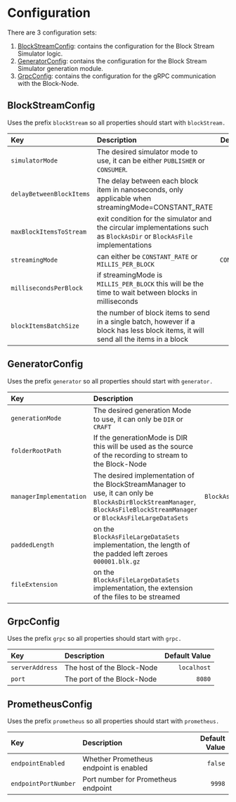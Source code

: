 # Configuration

There are 3 configuration sets:
1. [BlockStreamConfig](#blockstreamconfig): contains the configuration for the Block Stream Simulator logic.
1. [GeneratorConfig](#generatorconfig): contains the configuration for the Block Stream Simulator generation module.
1. [GrpcConfig](#grpcconfig): contains the configuration for the gRPC communication with the Block-Node.

## BlockStreamConfig

Uses the prefix `blockStream` so all properties should start with `blockStream.`

| Key | Description | Default Value |
|:---|:---|---:|
| `simulatorMode` | The desired simulator mode to use, it can be either `PUBLISHER` or `CONSUMER`. | `PUBLISHER` |
| `delayBetweenBlockItems` | The delay between each block item in nanoseconds, only applicable when streamingMode=CONSTANT_RATE | `1_500_000` |
| `maxBlockItemsToStream` | exit condition for the simulator and the circular implementations such as `BlockAsDir` or `BlockAsFile` implementations | `10_000` |
| `streamingMode` | can either be `CONSTANT_RATE` or `MILLIS_PER_BLOCK` | `CONSTANT_RATE` |
| `millisecondsPerBlock` | if streamingMode is `MILLIS_PER_BLOCK` this will be the time to wait between blocks in milliseconds | `1_000` |
| `blockItemsBatchSize` | the number of block items to send in a single batch, however if a block has less block items, it will send all the items in a block | `1_000` |

## GeneratorConfig

Uses the prefix `generator` so all properties should start with `generator.`

| Key | Description | Default Value |
|:---|:---|---:|
| `generationMode` | The desired generation Mode to use, it can only be `DIR` or `CRAFT` | `DIR` |
| `folderRootPath` | If the generationMode is DIR this will be used as the source of the recording to stream to the Block-Node | `` |
| `managerImplementation` | The desired implementation of the BlockStreamManager to use, it can only be `BlockAsDirBlockStreamManager`, `BlockAsFileBlockStreamManager` or `BlockAsFileLargeDataSets` | `BlockAsFileBlockStreamManager` |
| `paddedLength` | on the `BlockAsFileLargeDataSets` implementation, the length of the padded left zeroes `000001.blk.gz` | 36 |
| `fileExtension` | on the `BlockAsFileLargeDataSets` implementation, the extension of the files to be streamed | `.blk.gz` |

## GrpcConfig

Uses the prefix `grpc` so all properties should start with `grpc.`

| Key | Description | Default Value |
|:---|:---|---:|
| `serverAddress` | The host of the Block-Node | `localhost` |
| `port` | The port of the Block-Node | `8080` |

## PrometheusConfig

Uses the prefix `prometheus` so all properties should start with `prometheus.`

| Key | Description | Default Value |
|:---|:---|--------------:|
| `endpointEnabled` | Whether Prometheus endpoint is enabled |       `false` |
| `endpointPortNumber` | Port number for Prometheus endpoint |        `9998` |